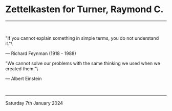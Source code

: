 # Zettelkasten for Turner, Raymond C.

---

</br>

"If you cannot explain something in simple terms, you do not understand it."\

  ― Richard Feynman (1918 - 1988)
  
"We cannot solve our problems with the same thinking we used when we created them."\

  ― Albert Einstein

</br>

---
Saturday 7th January 2024
